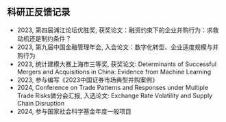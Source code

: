## <i class="fas fa-trophy"></i> 科研正反馈记录

<ul style="margin:0 0 20px;">
  <li>2023, 第四届浦江论坛优胜奖, 获奖论文：融资约束下的企业并购行为：求救动机还是制约条件？</li>
  <li>2023, 第九届中国金融管理年会, 入会论文：数字化转型、企业适度规模与并购行为</li>
  <li>2023, 统计建模大赛上海市三等奖, 获奖论文: Determinants of Successful Mergers and Acquisitions in China: Evidence from Machine Learning</li>
  <li>2023, 参与编写《2023中国证券市场典型并购案例》</li>
  <li>2024, Conference on Trade Patterns and Responses under Multiple Trade Risks做分会汇报, 入选论文: Exchange Rate Volatility and Supply Chain Disruption</li>
  <li>2024, 参与国家社会科学基金年度一般项目</li>
</ul>